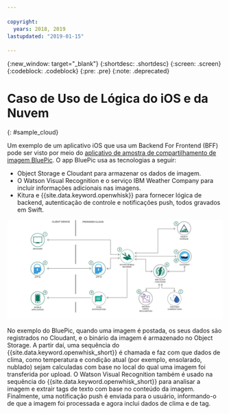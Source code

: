 ```yaml
---

copyright:
  years: 2018, 2019
lastupdated: "2019-01-15"

---
```


{:new_window: target="_blank"}
{:shortdesc: .shortdesc}
{:screen: .screen}
{:codeblock: .codeblock}
{:pre: .pre}
{:note: .deprecated}

# Caso de Uso de Lógica do iOS e da Nuvem
{: #sample_cloud}

Um exemplo de um aplicativo iOS que usa um Backend For Frontend (BFF) pode ser visto por meio do [aplicativo de amostra de compartilhamento de imagem BluePic](https://github.com/IBM/BluePic). O app BluePic usa as tecnologias a seguir:

* Object Storage e Cloudant para armazenar os dados de imagem.
* O Watson Visual Recognition e o serviço IBM Weather Company para incluir informações adicionais nas imagens.
* Kitura e {{site.data.keyword.openwhisk}} para fornecer lógica de backend, autenticação de controle e notificações push, todos gravados em Swift.

![BluePic](images/cloudlogic.png "BluePic Flow")

No exemplo do BluePic, quando uma imagem é postada, os seus dados são registrados no Cloudant, e o binário da imagem é armazenado no Object Storage. A partir daí, uma sequência do {{site.data.keyword.openwhisk_short}} é chamada e faz com que dados de clima, como temperatura e condição atual (por exemplo, ensolarado, nublado) sejam calculadas com base no local do qual uma imagem foi transferida por upload. O Watson Visual Recognition também é usado na sequência do {{site.data.keyword.openwhisk_short}} para analisar a imagem e extrair tags de texto com base no conteúdo da imagem. Finalmente, uma notificação push é enviada para o usuário, informando-o de que a imagem foi processada e agora inclui dados de clima e de tag.
